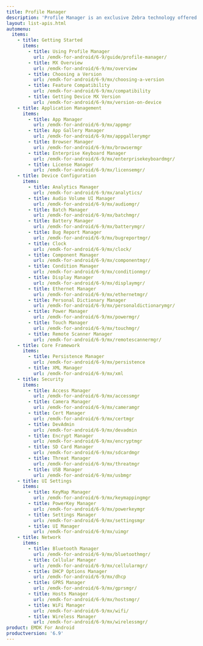 ```yaml
---
title: Profile Manager
description: 'Profile Manager is an exclusive Zebra technology offered within the EMDK IDE, providing a GUI-based development tool for accessing many of the features provided by Zebra devices. Profile Manager generates the required code automatically, resulting in reduced development time, less coding effort and fewer errors.'
layout: list-apis.html
automenu:
  items:
    - title: Getting Started
      items:
        - title: Using Profile Manager
          url: /emdk-for-android/6-9/guide/profile-manager/
        - title: MX Overview
          url: /emdk-for-android/6-9/mx/overview
        - title: Choosing a Version
          url: /emdk-for-android/6-9/mx/choosing-a-version
        - title: Feature Compatibility
          url: /emdk-for-android/6-9/mx/compatibility
        - title: Getting Device MX Version
          url: /emdk-for-android/6-9/mx/version-on-device
    - title: Application Management
      items:
        - title: App Manager
          url: /emdk-for-android/6-9/mx/appmgr
        - title: App Gallery Manager
          url: /emdk-for-android/6-9/mx/appgallerymgr
        - title: Browser Manager
          url: /emdk-for-android/6-9/mx/browsermgr
        - title: Enterprise Keyboard Manager
          url: /emdk-for-android/6-9/mx/enterprisekeyboardmgr/
        - title: License Manager 
          url: /emdk-for-android/6-9/mx/licensemgr/
    - title: Device Configuration
      items:
        - title: Analytics Manager
          url: /emdk-for-android/6-9/mx/analytics/
        - title: Audio Volume UI Manager
          url: /emdk-for-android/6-9/mx/audiomgr/
        - title: Batch Manager
          url: /emdk-for-android/6-9/mx/batchmgr/
        - title: Battery Manager
          url: /emdk-for-android/6-9/mx/batterymgr/
        - title: Bug Report Manager
          url: /emdk-for-android/6-9/mx/bugreportmgr/
        - title: Clock
          url: /emdk-for-android/6-9/mx/clock/
        - title: Component Manager
          url: /emdk-for-android/6-9/mx/componentmgr/
        - title: Condition Manager
          url: /emdk-for-android/6-9/mx/conditionmgr/
        - title: Display Manager
          url: /emdk-for-android/6-9/mx/displaymgr/
        - title: Ethernet Manager
          url: /emdk-for-android/6-9/mx/ethernetmgr/
        - title: Personal Dictionary Manager
          url: /emdk-for-android/6-9/mx/personaldictionarymgr/
        - title: Power Manager
          url: /emdk-for-android/6-9/mx/powermgr/
        - title: Touch Manager
          url: /emdk-for-android/6-9/mx/touchmgr/
        - title: Remote Scanner Manager
          url: /emdk-for-android/6-9/mx/remotescannermgr/
    - title: Core Framework
      items:
        - title: Persistence Manager
          url: /emdk-for-android/6-9/mx/persistence
        - title: XML Manager
          url: /emdk-for-android/6-9/mx/xml
    - title: Security
      items:
        - title: Access Manager
          url: /emdk-for-android/6-9/mx/accessmgr
        - title: Camera Manager
          url: /emdk-for-android/6-9/mx/cameramgr
        - title: Cert Manager
          url: /emdk-for-android/6-9/mx/certmgr
        - title: DevAdmin
          url: /emdk-for-android/6-9/mx/devadmin
        - title: Encrypt Manager
          url: /emdk-for-android/6-9/mx/encryptmgr
        - title: SD Card Manager
          url: /emdk-for-android/6-9/mx/sdcardmgr
        - title: Threat Manager
          url: /emdk-for-android/6-9/mx/threatmgr
        - title: USB Manager
          url: /emdk-for-android/6-9/mx/usbmgr
    - title: UI Settings
      items:
        - title: KeyMap Manager
          url: /emdk-for-android/6-9/mx/keymappingmgr
        - title: PowerKey Manager
          url: /emdk-for-android/6-9/mx/powerkeymgr
        - title: Settings Manager
          url: /emdk-for-android/6-9/mx/settingsmgr
        - title: UI Manager
          url: /emdk-for-android/6-9/mx/uimgr
    - title: Network
      items:
        - title: Bluetooth Manager
          url: /emdk-for-android/6-9/mx/bluetoothmgr/
        - title: Cellular Manager
          url: /emdk-for-android/6-9/mx/cellularmgr/
        - title: DHCP Options Manager
          url: /emdk-for-android/6-9/mx/dhcp
        - title: GPRS Manager
          url: /emdk-for-android/6-9/mx/gprsmgr/
        - title: Hosts Manager
          url: /emdk-for-android/6-9/mx/hostsmgr/
        - title: WiFi Manager
          url: /emdk-for-android/6-9/mx/wifi/
        - title: Wireless Manager
          url: /emdk-for-android/6-9/mx/wirelessmgr/
product: EMDK For Android
productversion: '6.9'
---
```


<!-- 4/24/18: 

DataWedge configuration through Profile Manager Data Capture was terminated in 6.8. 
All functions are now available through DW intent APIs 

All guides below were updated with a note to that effect. 

    - title: Data Capture
      items:
        - title: Activity Selection
          url: /emdk-for-android/6-9/mx/data-capture/activity
        - title: Barcode Input
          url: /emdk-for-android/6-9/mx/data-capture/barcode
        - title: Data Capture Plus
          url: /emdk-for-android/6-9/mx/data-capture/data-capture-plus
        - title: Int Output
          url: /emdk-for-android/6-9/mx/data-capture/intent
        - title: IP Output
          url: /emdk-for-android/6-9/mx/data-capture/IP
        - title: Keystroke Output
          url: /emdk-for-android/6-9/mx/data-capture/keystroke
        - title: MSR Input
          url: /emdk-for-android/6-9/mx/data-capture/msr


 -->